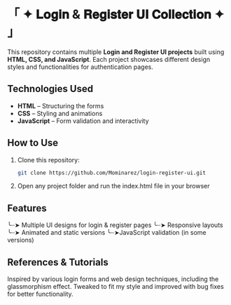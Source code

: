 # 「 ✦ 𝐋𝐨𝐠𝐢𝐧 & 𝐑𝐞𝐠𝐢𝐬𝐭𝐞𝐫 𝐔𝐈 𝐂𝐨𝐥𝐥𝐞𝐜𝐭𝐢𝐨𝐧 ✦ 」
This repository contains multiple **Login and Register UI projects** built using **HTML, CSS, and JavaScript**. Each project showcases different design styles and functionalities for authentication pages.

## **Technologies Used**  
- **HTML** – Structuring the forms  
- **CSS** – Styling and animations  
- **JavaScript** – Form validation and interactivity

## **How to Use**  
1. Clone this repository:  
   ```bash
   git clone https://github.com/Mominarez/login-register-ui.git
2. Open any project folder and run the index.html file in your browser

## **Features**
╰┈➤ Multiple UI designs for login & register pages
╰┈➤ Responsive layouts
╰┈➤ Animated and static versions
╰┈➤JavaScript validation (in some versions)


## **References & Tutorials**
Inspired by various login forms and web design techniques, including the glassmorphism effect. Tweaked to fit my style and improved with bug fixes for better functionality.
